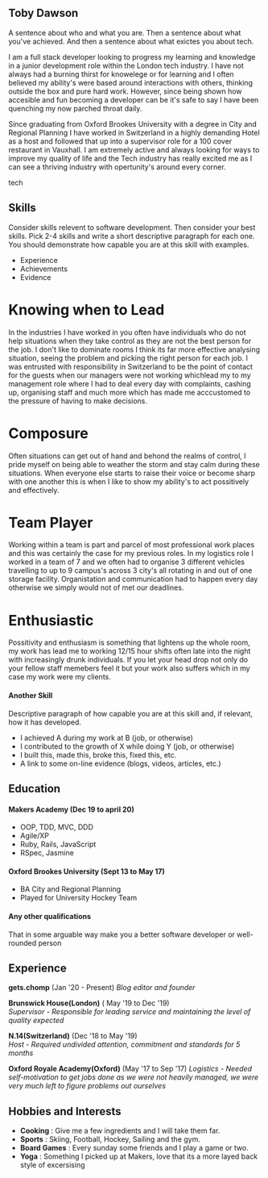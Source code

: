 ## Toby Dawson

A sentence about who and what you are. Then a sentence about what you've achieved. And then a sentence about what exictes you about tech.

I am a full stack developer looking to progress my learning and knowledge in a junior development role within the London tech industry. I have not always had a burning thirst for knowelege or for learning and I often believed my ability's were based around interactions with others, thinking outside the box and pure hard work. However, since being shown how accesible and fun becoming a developer can be it's safe to say I have been quenching my now parched throat daily.

Since graduating from Oxford Brookes University with a degree in City and Regional Planning I have worked in Switzerland in a highly demanding Hotel as a host and followed that up into a supervisor role for a 100 cover restaurant in Vauxhall. I am extremely active and always looking for ways to improve my quality of life and the Tech industry has really excited me as I can see a thriving industry with opertunity's around every corner. 

tech
## Skills

Consider skills relevent to software development. Then consider your best skills. Pick 2-4 skills and write a short descriptive paragraph for each one. You should demonstrate how capable you are at this skill with examples.


- Experience
- Achievements
- Evidence

# Knowing when to Lead

In the industries I have worked in you often have individuals who do not help situations when they take control as they are not the best person for the job. I don't like to dominate rooms I think its far more effective analysing situation, seeing the problem and picking the right person for each job. I was entrusted with responsibility in Switzerland to be the point of contact for the guests when our managers were not working whichlead my to my management role where I had to deal every day with complaints, cashing up, organising staff and much more which has made me acccustomed to the pressure of having to make decisions.

# Composure

Often situations can get out of hand and behond the realms of control, I pride myself on being able to weather the storm and stay calm during these situations. When everyone else starts to raise their voice or become sharp with one another this is when I like to show my ability's to act possitively and effectively. 

# Team Player 

Working within a team is part and parcel of most professional work places and this was certainly the case for my previous roles. In my logistics role I worked in a team of 7 and we often had to organise 3 different vehicles travelling to up to 9 campus's across 3 city's all rotating in and out of one storage facility. Organistation and communication had to happen every day otherwise we simply would not of met our deadlines. 

# Enthusiastic 

Possitivity and enthusiasm is something that lightens up the whole room, my work has lead me to working 12/15 hour shifts often late into the night with increasingly drunk individuals. If you let your head drop not only do your fellow staff memebers feel it but your work also suffers which in my case my work were my clients.

#### Another Skill

Descriptive paragraph of how capable you are at this skill and, if relevant, how it has developed.

- I achieved A during my work at B (job, or otherwise)
- I contributed to the growth of X while doing Y (job, or otherwise)
- I built this, made this, broke this, fixed this, etc.
- A link to some on-line evidence (blogs, videos, articles, etc.)

## Education

#### Makers Academy (Dec 19 to april 20)

- OOP, TDD, MVC, DDD
- Agile/XP
- Ruby, Rails, JavaScript
- RSpec, Jasmine

#### Oxford Brookes University (Sept 13 to May 17)

- BA City and Regional Planning
- Played for University Hockey Team

#### Any other qualifications

That in some arguable way make you a better software developer or well-rounded person

## Experience

**gets.chomp** (Jan '20 - Present)
*Blog editor and founder*

**Brunswick House(London)** ( May '19 to Dec '19)    
*Supervisor - Responsible for leading service and maintaining the level of quality expected*

**N.14(Switzerland)** (Dec '18 to May '19)   
*Host - Required undivided attention, commitment and standards for 5 months*

**Oxford Royale Academy(Oxford)** (May '17 to Sep '17)
*Logistics - Needed self-motivation to get jobs done as we were not heavily managed, we were very much left to figure problems out ourselves*


## Hobbies and Interests

- **Cooking** : Give me a few ingredients and I will take them far. 
- **Sports** : Skiing, Football, Hockey, Sailing and the gym. 
- **Board Games** : Every sunday some friends and I play a game or two.
- **Yoga** : Something I picked up at Makers, love that its a more layed back style of excersising
